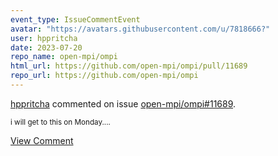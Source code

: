 ```yaml
---
event_type: IssueCommentEvent
avatar: "https://avatars.githubusercontent.com/u/7818666?"
user: hppritcha
date: 2023-07-20
repo_name: open-mpi/ompi
html_url: https://github.com/open-mpi/ompi/pull/11689
repo_url: https://github.com/open-mpi/ompi
---
```


<a href='https://github.com/hppritcha' target='_blank'>hppritcha</a> commented on issue <a href='https://github.com/open-mpi/ompi/pull/11689' target='_blank'>open-mpi/ompi#11689</a>.

<small>i will get to this on Monday....</small>

<a href='https://github.com/open-mpi/ompi/pull/11689' target='_blank'>View Comment</a>